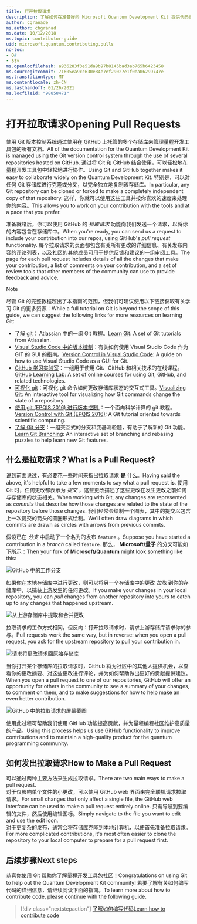 ```yaml
---
title: 打开拉取请求
description: 了解如何在准备好向 Microsoft Quantum Development Kit 提供代码或文档时提交 GitHub 拉取请求。
author: cgranade
ms.author: chgranad
ms.date: 10/12/2018
ms.topic: contributor-guide
uid: microsoft.quantum.contributing.pulls
no-loc:
- Q#
- $$v
ms.openlocfilehash: a936283f3e51da9b97b8145bad3ab765b6423458
ms.sourcegitcommit: 71605ea9cc630e84e7ef29027e1f0ea06299747e
ms.translationtype: MT
ms.contentlocale: zh-CN
ms.lasthandoff: 01/26/2021
ms.locfileid: "98858471"
---
```

# <a name="opening-pull-requests"></a><span data-ttu-id="2539e-103">打开拉取请求</span><span class="sxs-lookup"><span data-stu-id="2539e-103">Opening Pull Requests</span></span> #

<span data-ttu-id="2539e-104">使用 Git 版本控制系统通过使用在 GitHub 上托管的多个存储库来管理量程开发工具包的所有文档。</span><span class="sxs-lookup"><span data-stu-id="2539e-104">All of the documentation for the Quantum Development Kit is managed using the Git version control system through the use of several repositories hosted on GitHub.</span></span>
<span data-ttu-id="2539e-105">通过将 Git 和 GitHub 结合使用，可以轻松地在量程开发工具包中轻松地进行协作。</span><span class="sxs-lookup"><span data-stu-id="2539e-105">Using Git and GitHub together makes it easy to collaborate widely on the Quantum Development Kit.</span></span>
<span data-ttu-id="2539e-106">特别是，可以对任何 Git 存储库进行克隆或分叉，以完全独立地复制该存储库。</span><span class="sxs-lookup"><span data-stu-id="2539e-106">In particular, any Git repository can be cloned or forked to make a completely independent copy of that repository.</span></span>
<span data-ttu-id="2539e-107">这样，你就可以使用这些工具并按你喜欢的速度来处理你的内容。</span><span class="sxs-lookup"><span data-stu-id="2539e-107">This allows you to work on your contribution with the tools and at a pace that you prefer.</span></span>

<span data-ttu-id="2539e-108">准备就绪后，你可以使用 GitHub 的 _拉取请求_ 功能向我们发送一个请求，以将你的内容包含在存储库中。</span><span class="sxs-lookup"><span data-stu-id="2539e-108">When you're ready, you can send us a request to include your contribution into our repos, using GitHub's _pull request_ functionality.</span></span>
<span data-ttu-id="2539e-109">每个拉取请求的页面都包含有关所有更改的详细信息、有关发布内容的评论列表，以及社区的其他成员可用于提供反馈和建议的一组审阅工具。</span><span class="sxs-lookup"><span data-stu-id="2539e-109">The page for each pull request includes details of all the changes that make your contribution, a list of comments on your contribution, and a set of review tools that other members of the community can use to provide feedback and advice.</span></span>

> [!NOTE]
> <span data-ttu-id="2539e-110">尽管 Git 的完整教程超出了本指南的范围，但我们可建议使用以下链接获取有关学习 Git 的更多资源：</span><span class="sxs-lookup"><span data-stu-id="2539e-110">While a full tutorial on Git is beyond the scope of this guide, we can suggest the following links for more resources on learning Git:</span></span>
>
> - <span data-ttu-id="2539e-111">[了解 git](https://www.atlassian.com/git)： Atlassian 中的一组 Git 教程。</span><span class="sxs-lookup"><span data-stu-id="2539e-111">[Learn Git](https://www.atlassian.com/git): A set of Git tutorials from Atlassian.</span></span>
> - <span data-ttu-id="2539e-112">[Visual Studio Code 中的版本控制](https://code.visualstudio.com/docs/editor/versioncontrol)：有关如何使用 Visual Studio Code 作为 GIT 的 GUI 的指南。</span><span class="sxs-lookup"><span data-stu-id="2539e-112">[Version Control in Visual Studio Code](https://code.visualstudio.com/docs/editor/versioncontrol): A guide on how to use Visual Studio Code as a GUI for Git.</span></span>
> - <span data-ttu-id="2539e-113">[GitHub 学习实验室](https://lab.github.com/)：一组用于使用 Git、GitHub 和相关技术的在线课程。</span><span class="sxs-lookup"><span data-stu-id="2539e-113">[GitHub Learning Lab](https://lab.github.com/): A set of online courses for using Git, GitHub, and related technologies.</span></span>
> - <span data-ttu-id="2539e-114">[可视化 git](https://git-school.github.io/visualizing-git/)：可视化 git 命令如何更改存储库状态的交互式工具。</span><span class="sxs-lookup"><span data-stu-id="2539e-114">[Visualizing Git](https://git-school.github.io/visualizing-git/): An interactive tool for visualizing how Git commands change the state of a repository.</span></span>
> - <span data-ttu-id="2539e-115">[使用 git (EPQIS 2016) 进行版本控制 ](https://nbviewer.jupyter.org/github/QuinnPhys/PythonWorkshop-science/blob/master/lecture-1-scicomp-tools-part1.ipynb#Version-Control-with-Git-(50-Minutes))：一个面向科学计算的 git 教程。</span><span class="sxs-lookup"><span data-stu-id="2539e-115">[Version Control with Git (EPQIS 2016)](https://nbviewer.jupyter.org/github/QuinnPhys/PythonWorkshop-science/blob/master/lecture-1-scicomp-tools-part1.ipynb#Version-Control-with-Git-(50-Minutes)): A Git tutorial oriented towards scientific computing.</span></span>
> - <span data-ttu-id="2539e-116">[了解 Git 分支](https://learngitbranching.js.org/)：一组交互式的分支和变基测验题，有助于了解新的 Git 功能。</span><span class="sxs-lookup"><span data-stu-id="2539e-116">[Learn Git Branching](https://learngitbranching.js.org/): An interactive set of branching and rebasing puzzles to help learn new Git features.</span></span>

## <a name="what-is-a-pull-request"></a><span data-ttu-id="2539e-117">什么是拉取请求？</span><span class="sxs-lookup"><span data-stu-id="2539e-117">What is a Pull Request?</span></span> ##

<span data-ttu-id="2539e-118">说到前面说过，有必要花一些时间来指出拉取请求 **是** 什么。</span><span class="sxs-lookup"><span data-stu-id="2539e-118">Having said the above, it's helpful to take a few moments to say what a pull request **is**.</span></span>
<span data-ttu-id="2539e-119">使用 Git 时，任何更改都表示为 _提交_ ，这些更改描述了这些更改在发生更改之前如何与存储库的状态相关。</span><span class="sxs-lookup"><span data-stu-id="2539e-119">When working with Git, any changes are represented as _commits_ that describe how those changes are related to the state of the repository before those changes.</span></span>
<span data-ttu-id="2539e-120">我们经常会绘制一个图表，其中的提交以包含上一次提交的箭头的圆圈形式绘制。</span><span class="sxs-lookup"><span data-stu-id="2539e-120">We'll often draw diagrams in which commits are drawn as circles with arrows from previous commits.</span></span>

<span data-ttu-id="2539e-121">假设已在 _分支_ 中启动了一个名为的发布 `feature` 。</span><span class="sxs-lookup"><span data-stu-id="2539e-121">Suppose you have started a contribution in a _branch_ called `feature`.</span></span>
<span data-ttu-id="2539e-122">那么， **Microsoft/量子** 的分叉可能如下所示：</span><span class="sxs-lookup"><span data-stu-id="2539e-122">Then your fork of **Microsoft/Quantum** might look something like this:</span></span>

![GitHub 中的工作分支](~/media/git-workflow-step0.png)

<span data-ttu-id="2539e-124">如果你在本地存储库中进行更改，则可以将另一个存储库中的更改 _拉取_ 到你的存储库中，以捕获上游发生的任何更改。</span><span class="sxs-lookup"><span data-stu-id="2539e-124">If you make your changes in your local repository, you can _pull_ changes from another repository into yours to catch up to any changes that happened upstream.</span></span>

![从上游存储库中提取和合并更改](~/media/git-workflow-step1.png)

<span data-ttu-id="2539e-126">拉取请求的工作方式相同，但反向：打开拉取请求时，请求上游存储库请求你的参与。</span><span class="sxs-lookup"><span data-stu-id="2539e-126">Pull requests work the same way, but in reverse: when you open a pull request, you ask for the upstream repository to pull your contribution in.</span></span>

![请求将更改请求回原始存储库](~/media/git-workflow-step2.png)

<span data-ttu-id="2539e-128">当你打开某个存储库的拉取请求时，GitHub 将为社区中的其他人提供机会，以查看你的更改摘要、对这些更改进行评论，并为如何帮助做出更好的贡献提供建议。</span><span class="sxs-lookup"><span data-stu-id="2539e-128">When you open a pull request to one of our repositories, GitHub will offer an opportunity for others in the community to see a summary of your changes, to comment on them, and to make suggestions for how to help make an even better contribution.</span></span>

![GitHub 中的拉取请求的屏幕截图](~/media/pull-request-header.png)

<span data-ttu-id="2539e-130">使用此过程可帮助我们使用 GitHub 功能提高贡献，并为量程编程社区维护高质量的产品。</span><span class="sxs-lookup"><span data-stu-id="2539e-130">Using this process helps us use GitHub functionality to improve contributions and to maintain a high-quality product for the quantum programming community.</span></span>

## <a name="how-to-make-a-pull-request"></a><span data-ttu-id="2539e-131">如何发出拉取请求</span><span class="sxs-lookup"><span data-stu-id="2539e-131">How to Make a Pull Request</span></span> ##

<span data-ttu-id="2539e-132">可以通过两种主要方法来生成拉取请求。</span><span class="sxs-lookup"><span data-stu-id="2539e-132">There are two main ways to make a pull request.</span></span>  
<span data-ttu-id="2539e-133">对于仅影响单个文件的小更改，可以使用 GitHub web 界面来完全联机请求拉取请求。</span><span class="sxs-lookup"><span data-stu-id="2539e-133">For small changes that only affect a single file, the GitHub web interface can be used to make a pull request entirely online.</span></span> <span data-ttu-id="2539e-134">只需导航到要编辑的文件，然后使用编辑图标。</span><span class="sxs-lookup"><span data-stu-id="2539e-134">Simply navigate to the file you want to edit and use the edit icon.</span></span>  
<span data-ttu-id="2539e-135">对于更复杂的发布，通常会将存储库克隆到本地计算机，以便首先准备拉取请求。</span><span class="sxs-lookup"><span data-stu-id="2539e-135">For more complicated contributions, it's most often easier to clone the repository to your local computer to prepare for a pull request first.</span></span>

<!--
### Using the Web Interface ###

**TODO**

### Command-Line and GitHub Flow ###

Most of the time, it's easier to prepare a pull request on your own computer; that makes it easier to work incrementally, and to test your changes.
If you haven't already done so, the first step is to _fork_ the repository that you'd like to contribute to.
Forking makes a complete clone of the original repository, but under your GitHub account instead of under [Microsoft](http://github.com/Microsoft/) or [MicrosoftDocs](http://github.com/MicrosoftDocs/).
This way, you can edit your personal fork to your heart's content before making a pull request for your work.

**TODO: pick up here**

## Code Review and Etiquette ##

**TODO: PR ettiquette, reviews, etc.**

-->

## <a name="next-steps"></a><span data-ttu-id="2539e-136">后续步骤</span><span class="sxs-lookup"><span data-stu-id="2539e-136">Next steps</span></span> ##

<span data-ttu-id="2539e-137">恭喜你使用 Git 帮助你了解量程开发工具包社区！</span><span class="sxs-lookup"><span data-stu-id="2539e-137">Congratulations on using Git to help out the Quantum Development Kit community!</span></span>
<span data-ttu-id="2539e-138">若要了解有关如何编写代码的详细信息，请继续阅读下面的指南。</span><span class="sxs-lookup"><span data-stu-id="2539e-138">To learn more about how to contribute code, please continue with the following guide.</span></span>

> [!div class="nextstepaction"]
> [<span data-ttu-id="2539e-139">了解如何编写代码</span><span class="sxs-lookup"><span data-stu-id="2539e-139">Learn how to contribute code</span></span>](xref:microsoft.quantum.contributing.code)
